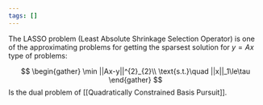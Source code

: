 ```yaml
---
tags: []
---
```

The LASSO problem  (Least Absolute Shrinkage Selection Operator) is one of the approximating problems for getting the sparsest solution for $y=Ax$ type of problems:

$$
\begin{gather}
\min ||Ax-y||^{2}_{2}\\
\text{s.t.}\quad ||x||_1\le\tau
\end{gather}
$$
Is the dual problem of [[Quadratically Constrained Basis Pursuit]].